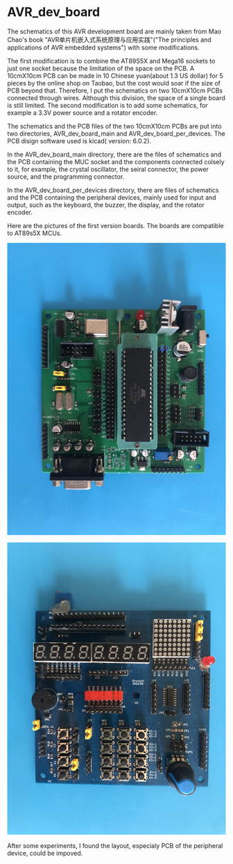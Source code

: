 # AVR_dev_board

The schematics of this AVR development board are mainly taken from Mao Chao's book "AVR单片机嵌入式系统原理与应用实践"("The principles and applications of AVR embedded systems") with some modifications.

The first modification is to combine the AT89S5X and Mega16 sockets to just one socket because the limitation of the space on the PCB. A 10cmX10cm PCB can be made in 10 Chinese yuan(about 1.3 US dollar) for 5 pieces by the online shop on Taobao, but the cost would soar if the size of PCB beyond that. Therefore, I put the schematics on two 10cmX10cm PCBs connected through wires. Although this division,  the space of a single board is still limited. The second modification is to add some schematics, for example a 3.3V power source and a rotator encoder.

The schematics and the PCB files of the two 10cmX10cm PCBs  are put into two directories, AVR_dev_board_main and AVR_dev_board_per_devices.  The PCB disign software used is kicad( version: 6.0.2).

In the  AVR_dev_board_main directory, there are the files of schematics and the PCB containing the MUC socket and the components connected colsely to it, for example, the crystal oscillator, the seiral connector, the power source, and the programming connector.

In the AVR_dev_board_per_devices directory, there are files of schematics and the PCB containing the peripheral devices, mainly used for input and output, such as the keyboard, the buzzer, the display, and the rotator encoder.

Here are the pictures of the first version boards. The boards are compatible to AT89s5X MCUs.

![Main_Board](https://github.com/John20230110/AVR_dev_board/blob/main/pictures/main_board.JPG)

![Peripheral_Device_Board](https://github.com/John20230110/AVR_dev_board/blob/main/pictures/per_board.JPG)

After some experiments, I found the layout, especialy PCB of the peripheral device, could be impoved. 
